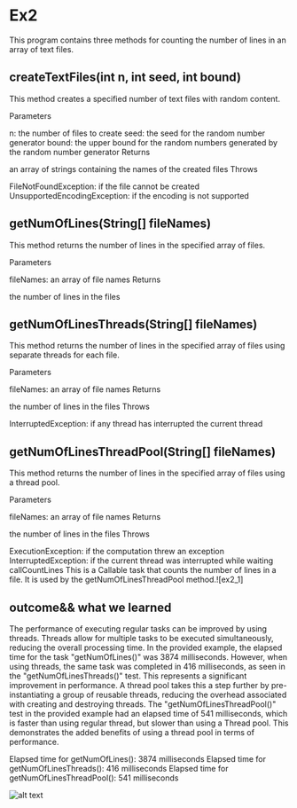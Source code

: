 # Ex2
This program contains three methods for counting the number of lines in an array of text files.

## createTextFiles(int n, int seed, int bound)
This method creates a specified number of text files with random content.

Parameters

n: the number of files to create
seed: the seed for the random number generator
bound: the upper bound for the random numbers generated by the random number generator
Returns

an array of strings containing the names of the created files
Throws

FileNotFoundException: if the file cannot be created
UnsupportedEncodingException: if the encoding is not supported
## getNumOfLines(String[] fileNames)
This method returns the number of lines in the specified array of files.

Parameters

fileNames: an array of file names
Returns

the number of lines in the files
## getNumOfLinesThreads(String[] fileNames)
This method returns the number of lines in the specified array of files using separate threads for each file.

Parameters

fileNames: an array of file names
Returns

the number of lines in the files
Throws

InterruptedException: if any thread has interrupted the current thread
## getNumOfLinesThreadPool(String[] fileNames)
This method returns the number of lines in the specified array of files using a thread pool.

Parameters

fileNames: an array of file names
Returns

the number of lines in the files
Throws

ExecutionException: if the computation threw an exception
InterruptedException: if the current thread was interrupted while waiting
callCountLines
This is a Callable task that counts the number of lines in a file. It is used by the getNumOfLinesThreadPool method.![ex2_1]

## outcome&& what we learned
The performance of executing regular tasks can be improved by using threads. Threads allow for multiple tasks to be executed simultaneously, reducing the overall processing time. In the provided example, the elapsed time for the task "getNumOfLines()" was 3874 milliseconds. However, when using threads, the same task was completed in 416 milliseconds, as seen in the "getNumOfLinesThreads()" test. This represents a significant improvement in performance.
A thread pool takes this a step further by pre-instantiating a group of reusable threads, reducing the overhead associated with creating and destroying threads. The "getNumOfLinesThreadPool()" test in the provided example had an elapsed time of 541 milliseconds, which is faster than using regular thread, but slower than using a Thread pool. This demonstrates the added benefits of using a thread pool in terms of performance.

Elapsed time for getNumOfLines(): 3874 milliseconds
Elapsed time for getNumOfLinesThreads(): 416 milliseconds
Elapsed time for getNumOfLinesThreadPool(): 541 milliseconds

![alt text](https://user-images.githubusercontent.com/117913057/212166599-7cc52ec1-0e22-4ee1-903a-831639ed603a.png)
